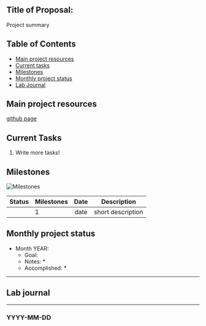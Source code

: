 Title of Proposal:
------------

Project summary


Table of Contents
-----
* [Main project resources](#main-project-resources)
* [Current tasks](#current-tasks)
* [Milestones](#milestones)
* [Monthly project status](#monthly-project-status)
* [Lab Journal](#lab-journal)

## Main project resources

[github page](https://github.com/EnriqueDoster/project_lab_notebooks)


## Current Tasks

  1. Write more tasks!
  
## Milestones

![Milestones]( "timeline")

| Status | Milestones| Date  | Description  |
| -------| ------------- |:------------:| ------------|
| | 1      | date  | short description |

    
## Monthly project status

- Month YEAR:
  * Goal: 
  * Notes:
    * 
  * Accomplished: 
    * 


***
## Lab journal
---------------------------------------------------------------------------------------------------------------


### YYYY-MM-DD

